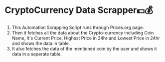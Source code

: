 # CryptoCurrency Data Scrapper💵💰

1. This Automation Scrapping Script runs through Prices.org page.
2. Then it fetches all the data about the Crypto-currency including Coin Name, It's Current Price, Highest Price in 24hr and Lowest Price in 24hr and shows the data in table.
3. It also fetches the data of the mentioned coin by the user and shows it data in a seperate table.